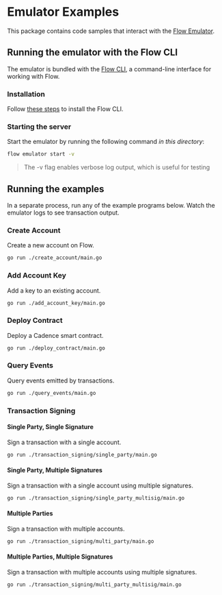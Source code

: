 # Emulator Examples

This package contains code samples that interact with the [Flow Emulator](https://github.com/onflow/flow/blob/master/docs/emulator.md).

## Running the emulator with the Flow CLI

The emulator is bundled with the [Flow CLI](https://github.com/onflow/flow/blob/master/docs/cli.md), a command-line interface for working with Flow.

### Installation

Follow [these steps](https://github.com/onflow/flow/blob/master/docs/cli.md) to install the Flow CLI.

### Starting the server

Start the emulator by running the following command _in this directory_:	

```sh
flow emulator start -v
```

> The -v flag enables verbose log output, which is useful for testing

## Running the examples

In a separate process, run any of the example programs below.
Watch the emulator logs to see transaction output.

### Create Account

Create a new account on Flow.

```sh
go run ./create_account/main.go
```

### Add Account Key

Add a key to an existing account.

```sh
go run ./add_account_key/main.go
```

### Deploy Contract

Deploy a Cadence smart contract.

```sh
go run ./deploy_contract/main.go
```

### Query Events

Query events emitted by transactions.

```sh
go run ./query_events/main.go
```

### Transaction Signing

#### Single Party, Single Signature

Sign a transaction with a single account.

```sh
go run ./transaction_signing/single_party/main.go
```

#### Single Party, Multiple Signatures

Sign a transaction with a single account using multiple signatures.

```sh
go run ./transaction_signing/single_party_multisig/main.go
```

#### Multiple Parties

Sign a transaction with multiple accounts.

```sh
go run ./transaction_signing/multi_party/main.go
```

#### Multiple Parties, Multiple Signatures

Sign a transaction with multiple accounts using multiple signatures.

```sh
go run ./transaction_signing/multi_party_multisig/main.go
```

